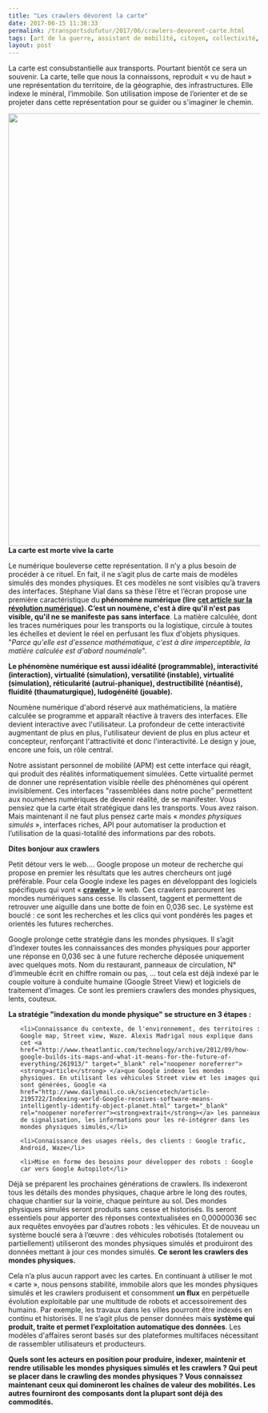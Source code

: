 ```yaml
---
title: "Les crawlers dévorent la carte"
date: 2017-06-15 11:38:33
permalink: /transportsdufutur/2017/06/crawlers-devorent-carte.html
tags: [art de la guerre, assistant de mobilité, citoyen, collectivité, données réelles, google, holoptisme, Infrastructure]
layout: post
---
```


La carte est consubstantielle aux transports. Pourtant bientôt ce sera un souvenir. La carte, telle que nous la connaissons, reproduit « vu de haut » une représentation du territoire, de la géographie, des infrastructures. Elle indexe le minéral, l’immobile. Son utilisation impose de l’orienter et de se projeter dans cette représentation pour se guider ou s'imaginer le chemin.



<a href="http://transportsdufutur.ademe.fr/wp-content/uploads/sites/6/2017/06/mich.jpg"><img class="aligncenter wp-image-4850 size-full" src="http://transportsdufutur.ademe.fr/wp-content/uploads/sites/6/2017/06/mich.jpg" alt="" width="1300" height="865" /></a><!--more--><strong>La carte est morte vive la carte</strong>



Le numérique bouleverse cette représentation. Il n’y a plus besoin de procéder à ce rituel. En fait, il ne s’agit plus de carte mais de modèles simulés des mondes physiques. Et ces modèles ne sont visibles qu’à travers des interfaces. Stéphane Vial dans sa thèse l’être et l’écran propose une première caractéristique du <strong>phénomène numérique </strong><strong>(lire <a href="http://transportsdufutur.ademe.fr/2013/08/metanote-17-la-mutation-numerique-nengendre-pas-seulement-de-nouveaux-moyens-de-transports-elle-modi.html" target="_blank" rel="noopener noreferrer">cet article sur la révolution numérique</a>)</strong><strong>. C’est un noumène, c'est à dire qu'il n'est pas visible, qu'il ne se manifeste pas sans interface</strong>. La matière calculée, dont les traces numériques pour les transports ou la logistique, circule à toutes les échelles et devient le réel en perfusant les flux d'objets physiques. "<em>Parce qu'elle est d'essence mathématique, c'est à dire imperceptible, la matière calculée est d'abord nouménale</em>".



<strong>Le phénomène numérique est aussi idéalité (programmable), interactivité (interaction), virtualité (simulation), versatilité (instable), virtualité (simulation), réticularité (autrui-phanique), destructibilité (néantisé), fluidité (thaumaturgique), ludogénéité (jouable).</strong>



Noumène numérique d'abord réservé aux mathématiciens, la matière calculée se programme et apparaît réactive à travers des interfaces. Elle devient interactive avec l'utilisateur. La profondeur de cette interactivité augmentant de plus en plus, l'utilisateur devient de plus en plus acteur et concepteur, renforçant l'attractivité et donc l'interactivité. Le design y joue, encore une fois, un rôle central.



Notre assistant personnel de mobilité (APM) est cette interface qui réagit, qui produit des réalités informatiquement simulées. Cette virtualité permet de donner une représentation visible réelle des phénomènes qui opérent invisiblement. Ces interfaces "rassemblées dans notre poche" permettent aux noumènes numériques de devenir réalité, de se manifester. Vous pensiez que la carte était stratégique dans les transports. Vous avez raison. Mais maintenant il ne faut plus pensez carte mais « <em>mondes physiques simulés</em> », interfaces riches, API pour automatiser la production et l’utilisation de la quasi-totalité des informations par des robots.



<strong>Dites bonjour aux crawlers</strong>



Petit détour vers le web…. Google propose un moteur de recherche qui propose en premier les résultats que les autres chercheurs ont jugé préférable. Pour cela Google indexe les pages en développant des logiciels spécifiques qui vont « <a href="https://en.wikipedia.org/wiki/Web_crawler" target="_blank" rel="noopener noreferrer"><strong>crawler</strong> </a>» le web. Ces crawlers parcourent les mondes numériques sans cesse. Ils classent, taggent et permettent de retrouver une aiguille dans une botte de foin en 0,036 sec. Le système est bouclé : ce sont les recherches et les clics qui vont pondérés les pages et orientés les futures recherches.



Google prolonge cette stratégie dans les mondes physiques. Il s’agit d’indexer toutes les connaissances des mondes physiques pour apporter une réponse en 0,036 sec à une future recherche déposée uniquement avec quelques mots. Nom du restaurant, panneaux de circulation, N° d’immeuble écrit en chiffre romain ou pas, … tout cela est déjà indexé par le couple voiture à conduite humaine (Google Street View) et logiciels de traitement d’images. Ce sont les premiers crawlers des mondes physiques, lents, couteux.



<strong>La stratégie "indexation du monde physique" se structure en 3 étapes :</strong>

<ul>

 	<li>Connaissance du contexte, de l'environnement, des territoires : Google map, Street view, Waze. Alexis Madrigal nous explique dans cet <a href="http://www.theatlantic.com/technology/archive/2012/09/how-google-builds-its-maps-and-what-it-means-for-the-future-of-everything/261913/" target="_blank" rel="noopener noreferrer"><strong>article</strong> </a>que Google indexe les mondes physiques. En utilisant les véhicules Street view et les images qui sont générées, Google <a href="http://www.dailymail.co.uk/sciencetech/article-2195722/Indexing-world-Google-receives-software-means-intelligently-identify-object-planet.html" target="_blank" rel="noopener noreferrer"><strong>extrait</strong></a> les panneaux de signalisation, les informations pour les ré-intégrer dans les mondes physiques simulés,</li>

 	<li>Connaissance des usages réels, des clients : Google trafic, Android, Waze</li>

 	<li>Mise en forme des besoins pour développer des robots : Google car vers Google Autopilot</li>

</ul>

Déjà se préparent les prochaines générations de crawlers. Ils indexeront tous les détails des mondes physiques, chaque arbre le long des routes, chaque chantier sur la voirie, chaque peinture au sol. Des mondes physiques simulés seront produits sans cesse et historisés. Ils seront essentiels pour apporter des réponses contextualisées en 0,00000036 sec aux requêtes envoyées par d’autres robots : les véhicules. Et de nouveau un système bouclé sera à l’œuvre : des véhicules robotisés (totalement ou partiellement) utiliseront des mondes physiques simulés et produiront des données mettant à jour ces mondes simulés. <strong>Ce seront les crawlers des mondes physiques.</strong>



Cela n’a plus aucun rapport avec les cartes. En continuant à utiliser le mot « carte », nous pensons stabilité, immobile alors que les mondes physiques simulés et les crawlers produisent et consomment <strong>un flux</strong> en perpétuelle évolution exploitable par une multitude de robots et accessoirement des humains. Par exemple, les travaux dans les villes pourront être indexés en continu et historisés. Il ne s’agit plus de penser données mais <strong>système qui produit, traite et permet l’exploitation automatique des données</strong>. Les modèles d'affaires seront basés sur des plateformes multifaces nécessitant de rassembler utilisateurs et producteurs.



<strong>Quels sont les acteurs en position pour produire, indexer, maintenir et rendre utilisable les mondes physiques simulés et les crawlers ? Qui peut se placer dans le crawling des mondes physiques ? Vous connaissez maintenant ceux qui domineront les chaînes de valeur des mobilités. Les autres fourniront des composants dont la plupart sont déjà des commodités.</strong>
